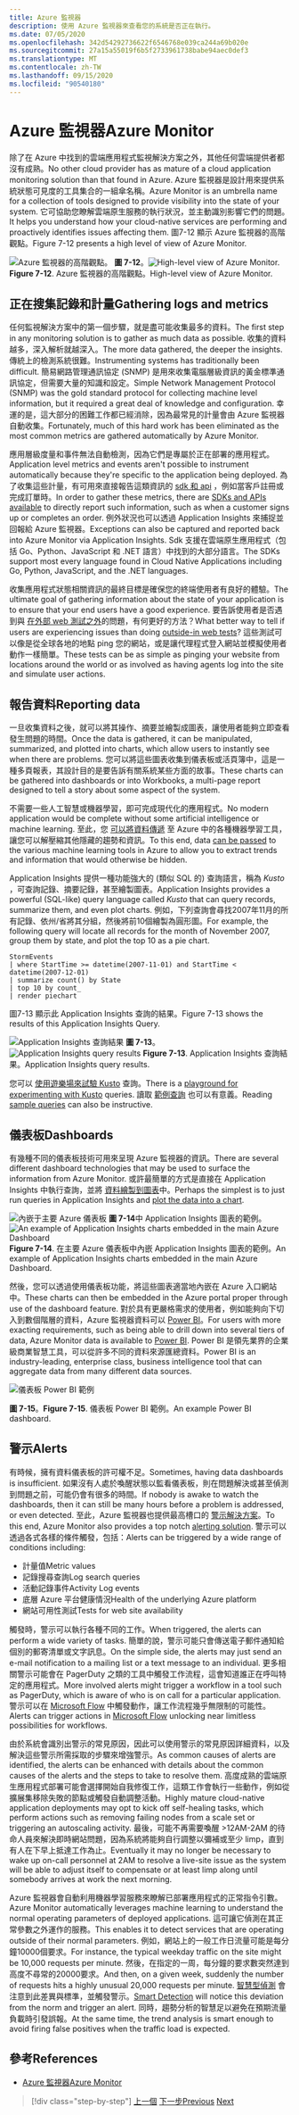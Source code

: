 ```yaml
---
title: Azure 監視器
description: 使用 Azure 監視器來查看您的系統是否正在執行。
ms.date: 07/05/2020
ms.openlocfilehash: 342d54292736622f6546768e039ca244a69b020e
ms.sourcegitcommit: 27a15a55019f6b5f2733961738babe94aec0def3
ms.translationtype: MT
ms.contentlocale: zh-TW
ms.lasthandoff: 09/15/2020
ms.locfileid: "90540180"
---
```

# <a name="azure-monitor"></a><span data-ttu-id="0c00c-103">Azure 監視器</span><span class="sxs-lookup"><span data-stu-id="0c00c-103">Azure Monitor</span></span>

<span data-ttu-id="0c00c-104">除了在 Azure 中找到的雲端應用程式監視解決方案之外，其他任何雲端提供者都沒有成熟。</span><span class="sxs-lookup"><span data-stu-id="0c00c-104">No other cloud provider has as mature of a cloud application monitoring solution than that found in Azure.</span></span> <span data-ttu-id="0c00c-105">Azure 監視器是設計用來提供系統狀態可見度的工具集合的一組傘名稱。</span><span class="sxs-lookup"><span data-stu-id="0c00c-105">Azure Monitor is an umbrella name for a collection of tools designed to provide visibility into the state of your system.</span></span> <span data-ttu-id="0c00c-106">它可協助您瞭解雲端原生服務的執行狀況，並主動識別影響它們的問題。</span><span class="sxs-lookup"><span data-stu-id="0c00c-106">It helps you understand how your cloud-native services are performing and proactively identifies issues affecting them.</span></span> <span data-ttu-id="0c00c-107">圖7-12 顯示 Azure 監視器的高階觀點。</span><span class="sxs-lookup"><span data-stu-id="0c00c-107">Figure 7-12 presents a high level of view of Azure Monitor.</span></span>

<span data-ttu-id="0c00c-108">![Azure 監視器的高階觀點。 ](./media/azure-monitor.png)
**圖 7-12**。</span><span class="sxs-lookup"><span data-stu-id="0c00c-108">![High-level view of Azure Monitor.](./media/azure-monitor.png)
**Figure 7-12**.</span></span> <span data-ttu-id="0c00c-109">Azure 監視器的高階觀點。</span><span class="sxs-lookup"><span data-stu-id="0c00c-109">High-level view of Azure Monitor.</span></span>

## <a name="gathering-logs-and-metrics"></a><span data-ttu-id="0c00c-110">正在搜集記錄和計量</span><span class="sxs-lookup"><span data-stu-id="0c00c-110">Gathering logs and metrics</span></span>

<span data-ttu-id="0c00c-111">任何監視解決方案中的第一個步驟，就是盡可能收集最多的資料。</span><span class="sxs-lookup"><span data-stu-id="0c00c-111">The first step in any monitoring solution is to gather as much data as possible.</span></span> <span data-ttu-id="0c00c-112">收集的資料越多，深入解析就越深入。</span><span class="sxs-lookup"><span data-stu-id="0c00c-112">The more data gathered, the deeper the insights.</span></span> <span data-ttu-id="0c00c-113">傳統上的檢測系統很難。</span><span class="sxs-lookup"><span data-stu-id="0c00c-113">Instrumenting systems has traditionally been difficult.</span></span> <span data-ttu-id="0c00c-114">簡易網路管理通訊協定 (SNMP) 是用來收集電腦層級資訊的黃金標準通訊協定，但需要大量的知識和設定。</span><span class="sxs-lookup"><span data-stu-id="0c00c-114">Simple Network Management Protocol (SNMP) was the gold standard protocol for collecting machine level information, but it required a great deal of knowledge and configuration.</span></span> <span data-ttu-id="0c00c-115">幸運的是，這大部分的困難工作都已經消除，因為最常見的計量會由 Azure 監視器自動收集。</span><span class="sxs-lookup"><span data-stu-id="0c00c-115">Fortunately, much of this hard work has been eliminated as the most common metrics are gathered automatically by Azure Monitor.</span></span>

<span data-ttu-id="0c00c-116">應用層級度量和事件無法自動檢測，因為它們是專屬於正在部署的應用程式。</span><span class="sxs-lookup"><span data-stu-id="0c00c-116">Application level metrics and events aren't possible to instrument automatically because they're specific to the application being deployed.</span></span> <span data-ttu-id="0c00c-117">為了收集這些計量，有可用來直接報告這類資訊的 [sdk 和 api](https://docs.microsoft.com/azure/azure-monitor/app/api-custom-events-metrics) ，例如當客戶註冊或完成訂單時。</span><span class="sxs-lookup"><span data-stu-id="0c00c-117">In order to gather these metrics, there are [SDKs and APIs available](https://docs.microsoft.com/azure/azure-monitor/app/api-custom-events-metrics) to directly report such information, such as when a customer signs up or completes an order.</span></span> <span data-ttu-id="0c00c-118">例外狀況也可以透過 Application Insights 來捕捉並回報給 Azure 監視器。</span><span class="sxs-lookup"><span data-stu-id="0c00c-118">Exceptions can also be captured and reported back into Azure Monitor via Application Insights.</span></span> <span data-ttu-id="0c00c-119">Sdk 支援在雲端原生應用程式（包括 Go、Python、JavaScript 和 .NET 語言）中找到的大部分語言。</span><span class="sxs-lookup"><span data-stu-id="0c00c-119">The SDKs support most every language found in Cloud Native Applications including Go, Python, JavaScript, and the .NET languages.</span></span>

<span data-ttu-id="0c00c-120">收集應用程式狀態相關資訊的最終目標是確保您的終端使用者有良好的體驗。</span><span class="sxs-lookup"><span data-stu-id="0c00c-120">The ultimate goal of gathering information about the state of your application is to ensure that your end users have a good experience.</span></span> <span data-ttu-id="0c00c-121">要告訴使用者是否遇到與 [在外部 web 測試之外](https://docs.microsoft.com/azure/azure-monitor/app/monitor-web-app-availability)的問題，有何更好的方法？</span><span class="sxs-lookup"><span data-stu-id="0c00c-121">What better way to tell if users are experiencing issues than doing [outside-in web tests](https://docs.microsoft.com/azure/azure-monitor/app/monitor-web-app-availability)?</span></span> <span data-ttu-id="0c00c-122">這些測試可以像是從全球各地的地點 ping 您的網站，或是讓代理程式登入網站並模擬使用者動作一樣簡單。</span><span class="sxs-lookup"><span data-stu-id="0c00c-122">These tests can be as simple as pinging your website from locations around the world or as involved as having agents log into the site and simulate user actions.</span></span>

## <a name="reporting-data"></a><span data-ttu-id="0c00c-123">報告資料</span><span class="sxs-lookup"><span data-stu-id="0c00c-123">Reporting data</span></span>

<span data-ttu-id="0c00c-124">一旦收集資料之後，就可以將其操作、摘要並繪製成圖表，讓使用者能夠立即查看發生問題的時間。</span><span class="sxs-lookup"><span data-stu-id="0c00c-124">Once the data is gathered, it can be manipulated, summarized, and plotted into charts, which allow users to instantly see when there are problems.</span></span> <span data-ttu-id="0c00c-125">您可以將這些圖表收集到儀表板或活頁簿中，這是一種多頁報表，其設計目的是要告訴有關系統某些方面的故事。</span><span class="sxs-lookup"><span data-stu-id="0c00c-125">These charts can be gathered into dashboards or into Workbooks, a multi-page report designed to tell a story about some aspect of the system.</span></span>

<span data-ttu-id="0c00c-126">不需要一些人工智慧或機器學習，即可完成現代化的應用程式。</span><span class="sxs-lookup"><span data-stu-id="0c00c-126">No modern application would be complete without some artificial intelligence or machine learning.</span></span> <span data-ttu-id="0c00c-127">至此，您 [可以將資料傳遞](https://www.youtube.com/watch?v=Cuza-I1g9tw) 至 Azure 中的各種機器學習工具，讓您可以解壓縮其他隱藏的趨勢和資訊。</span><span class="sxs-lookup"><span data-stu-id="0c00c-127">To this end, data [can be passed](https://www.youtube.com/watch?v=Cuza-I1g9tw) to the various machine learning tools in Azure to allow you to extract trends and information that would otherwise be hidden.</span></span>

<span data-ttu-id="0c00c-128">Application Insights 提供一種功能強大的 (類似 SQL 的) 查詢語言，稱為 *Kusto* ，可查詢記錄、摘要記錄，甚至繪製圖表。</span><span class="sxs-lookup"><span data-stu-id="0c00c-128">Application Insights provides a powerful (SQL-like) query language called *Kusto* that can query records, summarize them, and even plot charts.</span></span> <span data-ttu-id="0c00c-129">例如，下列查詢會尋找2007年11月的所有記錄、依州/省將其分組，然後將前10個繪製為圓形圖。</span><span class="sxs-lookup"><span data-stu-id="0c00c-129">For example, the following query will locate all records for the month of November 2007, group them by state, and plot the top 10 as a pie chart.</span></span>

```kusto
StormEvents
| where StartTime >= datetime(2007-11-01) and StartTime < datetime(2007-12-01)
| summarize count() by State
| top 10 by count_
| render piechart
```

<span data-ttu-id="0c00c-130">圖7-13 顯示此 Application Insights 查詢的結果。</span><span class="sxs-lookup"><span data-stu-id="0c00c-130">Figure 7-13 shows the results of this Application Insights Query.</span></span>

<span data-ttu-id="0c00c-131">![Application Insights 查詢結果 ](./media/application_insights_example.png)
 **圖 7-13**。</span><span class="sxs-lookup"><span data-stu-id="0c00c-131">![Application Insights query results](./media/application_insights_example.png)
**Figure 7-13**.</span></span> <span data-ttu-id="0c00c-132">Application Insights 查詢結果。</span><span class="sxs-lookup"><span data-stu-id="0c00c-132">Application Insights query results.</span></span>

<span data-ttu-id="0c00c-133">您可以 [使用遊樂場來試驗 Kusto](https://dataexplorer.azure.com/clusters/help/databases/Samples) 查詢。</span><span class="sxs-lookup"><span data-stu-id="0c00c-133">There is a [playground for experimenting with Kusto](https://dataexplorer.azure.com/clusters/help/databases/Samples) queries.</span></span> <span data-ttu-id="0c00c-134">讀取 [範例查詢](https://docs.microsoft.com/azure/kusto/query/samples) 也可以有意義。</span><span class="sxs-lookup"><span data-stu-id="0c00c-134">Reading [sample queries](https://docs.microsoft.com/azure/kusto/query/samples) can also be instructive.</span></span>

## <a name="dashboards"></a><span data-ttu-id="0c00c-135">儀表板</span><span class="sxs-lookup"><span data-stu-id="0c00c-135">Dashboards</span></span>

<span data-ttu-id="0c00c-136">有幾種不同的儀表板技術可用來呈現 Azure 監視器的資訊。</span><span class="sxs-lookup"><span data-stu-id="0c00c-136">There are several different dashboard technologies that may be used to surface the information from Azure Monitor.</span></span> <span data-ttu-id="0c00c-137">或許最簡單的方式是直接在 Application Insights 中執行查詢，並將 [資料繪製到圖表](https://docs.microsoft.com/azure/azure-monitor/learn/tutorial-app-dashboards)中。</span><span class="sxs-lookup"><span data-stu-id="0c00c-137">Perhaps the simplest is to just run queries in Application Insights and [plot the data into a chart](https://docs.microsoft.com/azure/azure-monitor/learn/tutorial-app-dashboards).</span></span>

<span data-ttu-id="0c00c-138">![內嵌于主要 Azure 儀表板 ](./media/azure_dashboard.png)
 **圖 7-14**中 Application Insights 圖表的範例。</span><span class="sxs-lookup"><span data-stu-id="0c00c-138">![An example of Application Insights charts embedded in the main Azure Dashboard](./media/azure_dashboard.png)
**Figure 7-14**.</span></span> <span data-ttu-id="0c00c-139">在主要 Azure 儀表板中內嵌 Application Insights 圖表的範例。</span><span class="sxs-lookup"><span data-stu-id="0c00c-139">An example of Application Insights charts embedded in the main Azure Dashboard.</span></span>

<span data-ttu-id="0c00c-140">然後，您可以透過使用儀表板功能，將這些圖表適當地內嵌在 Azure 入口網站中。</span><span class="sxs-lookup"><span data-stu-id="0c00c-140">These charts can then be embedded in the Azure portal proper through use of the dashboard feature.</span></span> <span data-ttu-id="0c00c-141">對於具有更嚴格需求的使用者，例如能夠向下切入到數個階層的資料，Azure 監視器資料可以 [Power BI](https://powerbi.microsoft.com/)。</span><span class="sxs-lookup"><span data-stu-id="0c00c-141">For users with more exacting requirements, such as being able to drill down into several tiers of data, Azure Monitor data is available to [Power BI](https://powerbi.microsoft.com/).</span></span> <span data-ttu-id="0c00c-142">Power BI 是領先業界的企業級商業智慧工具，可以從許多不同的資料來源匯總資料。</span><span class="sxs-lookup"><span data-stu-id="0c00c-142">Power BI is an industry-leading, enterprise class, business intelligence tool that can aggregate data from many different data sources.</span></span>

![儀表板 Power BI 範例](./media/powerbidashboard.png)

<span data-ttu-id="0c00c-144">**圖 7-15**。</span><span class="sxs-lookup"><span data-stu-id="0c00c-144">**Figure 7-15**.</span></span> <span data-ttu-id="0c00c-145">儀表板 Power BI 範例。</span><span class="sxs-lookup"><span data-stu-id="0c00c-145">An example Power BI dashboard.</span></span>

## <a name="alerts"></a><span data-ttu-id="0c00c-146">警示</span><span class="sxs-lookup"><span data-stu-id="0c00c-146">Alerts</span></span>

<span data-ttu-id="0c00c-147">有時候，擁有資料儀表板的許可權不足。</span><span class="sxs-lookup"><span data-stu-id="0c00c-147">Sometimes, having data dashboards is insufficient.</span></span> <span data-ttu-id="0c00c-148">如果沒有人處於喚醒狀態以監看儀表板，則在問題解決或甚至偵測到問題之前，可能仍會有很多的時間。</span><span class="sxs-lookup"><span data-stu-id="0c00c-148">If nobody is awake to watch the dashboards, then it can still be many hours before a problem is addressed, or even detected.</span></span> <span data-ttu-id="0c00c-149">至此，Azure 監視器也提供最高槽口的 [警示解決方案](https://docs.microsoft.com/azure/azure-monitor/platform/alerts-overview)。</span><span class="sxs-lookup"><span data-stu-id="0c00c-149">To this end, Azure Monitor also provides a top notch [alerting solution](https://docs.microsoft.com/azure/azure-monitor/platform/alerts-overview).</span></span> <span data-ttu-id="0c00c-150">警示可以透過各式各樣的條件觸發，包括：</span><span class="sxs-lookup"><span data-stu-id="0c00c-150">Alerts can be triggered by a wide range of conditions including:</span></span>

- <span data-ttu-id="0c00c-151">計量值</span><span class="sxs-lookup"><span data-stu-id="0c00c-151">Metric values</span></span>
- <span data-ttu-id="0c00c-152">記錄搜尋查詢</span><span class="sxs-lookup"><span data-stu-id="0c00c-152">Log search queries</span></span>
- <span data-ttu-id="0c00c-153">活動記錄事件</span><span class="sxs-lookup"><span data-stu-id="0c00c-153">Activity Log events</span></span>
- <span data-ttu-id="0c00c-154">底層 Azure 平台健康情況</span><span class="sxs-lookup"><span data-stu-id="0c00c-154">Health of the underlying Azure platform</span></span>
- <span data-ttu-id="0c00c-155">網站可用性測試</span><span class="sxs-lookup"><span data-stu-id="0c00c-155">Tests for web site availability</span></span>

<span data-ttu-id="0c00c-156">觸發時，警示可以執行各種不同的工作。</span><span class="sxs-lookup"><span data-stu-id="0c00c-156">When triggered, the alerts can perform a wide variety of tasks.</span></span> <span data-ttu-id="0c00c-157">簡單的說，警示可能只會傳送電子郵件通知給個別的郵寄清單或文字訊息。</span><span class="sxs-lookup"><span data-stu-id="0c00c-157">On the simple side, the alerts may just send an e-mail notification to a mailing list or a text message to an individual.</span></span> <span data-ttu-id="0c00c-158">更多相關警示可能會在 PagerDuty 之類的工具中觸發工作流程，這會知道誰正在呼叫特定的應用程式。</span><span class="sxs-lookup"><span data-stu-id="0c00c-158">More involved alerts might trigger a workflow in a tool such as PagerDuty, which is aware of who is on call for a particular application.</span></span> <span data-ttu-id="0c00c-159">警示可以在 [Microsoft Flow](https://flow.microsoft.com/) 中觸發動作，讓工作流程幾乎無限制的可能性。</span><span class="sxs-lookup"><span data-stu-id="0c00c-159">Alerts can trigger actions in [Microsoft Flow](https://flow.microsoft.com/) unlocking near limitless possibilities for workflows.</span></span>

<span data-ttu-id="0c00c-160">由於系統會識別出警示的常見原因，因此可以使用警示的常見原因詳細資料，以及解決這些警示所需採取的步驟來增強警示。</span><span class="sxs-lookup"><span data-stu-id="0c00c-160">As common causes of alerts are identified, the alerts can be enhanced with details about the common causes of the alerts and the steps to take to resolve them.</span></span> <span data-ttu-id="0c00c-161">高度成熟的雲端原生應用程式部署可能會選擇開始自我修復工作，這類工作會執行一些動作，例如從擴展集移除失敗的節點或觸發自動調整活動。</span><span class="sxs-lookup"><span data-stu-id="0c00c-161">Highly mature cloud-native application deployments may opt to kick off self-healing tasks, which perform actions such as removing failing nodes from a scale set or triggering an autoscaling activity.</span></span> <span data-ttu-id="0c00c-162">最後，可能不再需要喚醒 >12AM-2AM 的待命人員來解決即時網站問題，因為系統將能夠自行調整以彌補或至少 limp，直到有人在下早上抵達工作為止。</span><span class="sxs-lookup"><span data-stu-id="0c00c-162">Eventually it may no longer be necessary to wake up on-call personnel at 2AM to resolve a live-site issue as the system will be able to adjust itself to compensate or at least limp along until somebody arrives at work the next morning.</span></span>

<span data-ttu-id="0c00c-163">Azure 監視器會自動利用機器學習服務來瞭解已部署應用程式的正常指令引數。</span><span class="sxs-lookup"><span data-stu-id="0c00c-163">Azure Monitor automatically leverages machine learning to understand the normal operating parameters of deployed applications.</span></span> <span data-ttu-id="0c00c-164">這可讓它偵測在其正常參數之外運作的服務。</span><span class="sxs-lookup"><span data-stu-id="0c00c-164">This enables it to detect services that are operating outside of their normal parameters.</span></span> <span data-ttu-id="0c00c-165">例如，網站上的一般工作日流量可能是每分鐘10000個要求。</span><span class="sxs-lookup"><span data-stu-id="0c00c-165">For instance, the typical weekday traffic on the site might be 10,000 requests per minute.</span></span> <span data-ttu-id="0c00c-166">然後，在指定的一周，每分鐘的要求數突然達到高度不尋常的20000要求。</span><span class="sxs-lookup"><span data-stu-id="0c00c-166">And then, on a given week, suddenly the number of requests hits a highly unusual 20,000 requests per minute.</span></span> <span data-ttu-id="0c00c-167">[智慧型偵測](https://docs.microsoft.com/azure/azure-monitor/app/proactive-diagnostics) 會注意到此差異與標準，並觸發警示。</span><span class="sxs-lookup"><span data-stu-id="0c00c-167">[Smart Detection](https://docs.microsoft.com/azure/azure-monitor/app/proactive-diagnostics) will notice this deviation from the norm and trigger an alert.</span></span> <span data-ttu-id="0c00c-168">同時，趨勢分析的智慧足以避免在預期流量負載時引發誤報。</span><span class="sxs-lookup"><span data-stu-id="0c00c-168">At the same time, the trend analysis is smart enough to avoid firing false positives when the traffic load is expected.</span></span>

## <a name="references"></a><span data-ttu-id="0c00c-169">參考</span><span class="sxs-lookup"><span data-stu-id="0c00c-169">References</span></span>

- [<span data-ttu-id="0c00c-170">Azure 監視器</span><span class="sxs-lookup"><span data-stu-id="0c00c-170">Azure Monitor</span></span>](https://docs.microsoft.com/azure/azure-monitor/overview)

>[!div class="step-by-step"]
><span data-ttu-id="0c00c-171">[上一個](monitoring-azure-kubernetes.md) 
>[下一步](identity.md)</span><span class="sxs-lookup"><span data-stu-id="0c00c-171">[Previous](monitoring-azure-kubernetes.md)
[Next](identity.md)</span></span>
